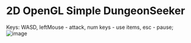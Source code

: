 # 2D OpenGL Simple DungeonSeeker

Keys: WASD, leftMouse - attack, num keys - use items, esc - pause;
![image](https://github.com/user-attachments/assets/a50dd238-7940-44b3-a558-95082ce399b5)

